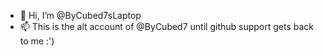 - 👋 Hi, I’m @ByCubed7sLaptop
- 📫 This is the alt account of @ByCubed7 until github support gets back to me :')
